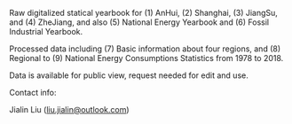 Raw digitalized statical yearbook for (1) AnHui, (2) Shanghai, (3) JiangSu, and (4) ZheJiang, and also (5) National Energy Yearbook and (6) Fossil Industrial Yearbook.

Processed data including (7) Basic information about four regions, and (8) Regional to (9) National Energy Consumptions Statistics from 1978 to 2018.

Data is available for public view, request needed for edit and use.

Contact info: 

Jialin Liu (liu.jialin@outlook.com)
